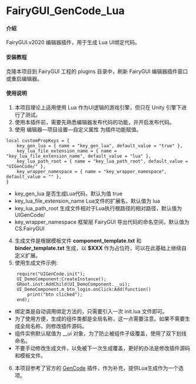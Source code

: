 # FairyGUI_GenCode_Lua

#### 介绍
FairyGUI.v2020 编辑器插件，用于生成 Lua UI绑定代码。

#### 安装教程

克隆本项目到 FairyGUI 工程的 plugins 目录中，刷新 FairyGUI 编辑器插件窗口或重启编辑器。

#### 使用说明

1.  本项目理论上适用使用 Lua 作为UI逻辑的游戏引擎，但只在 Unity 引擎下进行了测试。
2.  使用本插件前，需要先熟悉编辑器发布代码的功能，并开启发布代码。
3.  使用 编辑器—项目设置—自定义属性 为插件功能赋值。
```
local customPropKeys = {
    key_gen_lua = { name = "key_gen_lua", default_value = "true" },
    key_lua_file_extension_name = { name = "key_lua_file_extension_name", default_value = "lua" },
    key_lua_path_root = { name = "key_lua_path_root", default_value = "UIGenCode/" },
    key_wrapper_namespace = { name = "key_wrapper_namespace", default_value = "" },
}
```
* key_gen_lua 是否生成Lua代码，默认为值 true
* key_lua_file_extension_name Lua文件的扩展名，默认值为 lua
* key_lua_path_root 生成文件相对于Lua执行根路径的相对路径，默认值为 UIGenCode/
* key_wrapper_namespace 框架层 FairyGUI 导出代码的命名空间，默认值为 CS.FairyGUI

4.  生成文件是根据模板文件 __component_template.txt__ 和 __binder_template.txt__ 生成，以 __$XXX__ 作为占位符，可以在此基础上继续自定义扩展。
5. 	使用生成文件示例:
```
	require("UIGenCode.init");
	UI_DemoComponent:CreateInstance();
    GRoot.inst:AddChild(UI_DemoComponent.__ui);
	UI_DemoComponent.m_btn_login.onClick:Add(function()
        print("btn clicked");
    end);
```
* 绑定类是自动调用绑定方法的，只需要引入一次 init.lua 文件即可。
* 为了使用方便，生成的组件类都是全局名称，这一点需要注意。如果不需要生成全局名称，则修改插件源码。
* 组件实例默认赋值为 __ui 对象，为了防止被组件子级覆盖，使用了双下划线命名。
* 不要手动修改生成文件，以免被下一次生成覆盖，更好的办法是修改插件源码和模板文件。
6.  本项目参考了官方的 [GenCode](https://github.com/fairygui/FairyGUI-Editor) 插件，作为补充，提供Lua生成作为一个选项。
